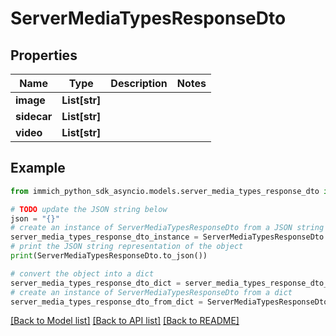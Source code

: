 # ServerMediaTypesResponseDto


## Properties

Name | Type | Description | Notes
------------ | ------------- | ------------- | -------------
**image** | **List[str]** |  | 
**sidecar** | **List[str]** |  | 
**video** | **List[str]** |  | 

## Example

```python
from immich_python_sdk_asyncio.models.server_media_types_response_dto import ServerMediaTypesResponseDto

# TODO update the JSON string below
json = "{}"
# create an instance of ServerMediaTypesResponseDto from a JSON string
server_media_types_response_dto_instance = ServerMediaTypesResponseDto.from_json(json)
# print the JSON string representation of the object
print(ServerMediaTypesResponseDto.to_json())

# convert the object into a dict
server_media_types_response_dto_dict = server_media_types_response_dto_instance.to_dict()
# create an instance of ServerMediaTypesResponseDto from a dict
server_media_types_response_dto_from_dict = ServerMediaTypesResponseDto.from_dict(server_media_types_response_dto_dict)
```
[[Back to Model list]](../README.md#documentation-for-models) [[Back to API list]](../README.md#documentation-for-api-endpoints) [[Back to README]](../README.md)


